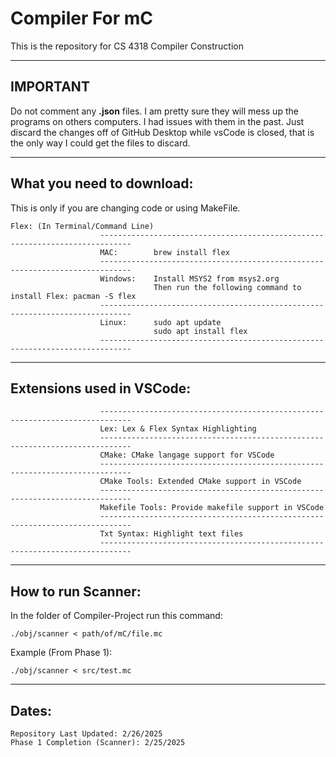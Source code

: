 # Compiler For mC

This is the repository for CS 4318 Compiler Construction
_______________________________________________________________________________________________________________

## **IMPORTANT**

Do not comment any **.json** files. I am pretty sure they will mess up the programs on others computers. I had issues with them in the past. Just discard the changes off of GitHub Desktop while vsCode is closed, that is the only way I could get the files to discard.
_______________________________________________________________________________________________________________

## What you need to download:
This is only if you are changing code or using MakeFile.

    Flex: (In Terminal/Command Line)
                        -----------------------------------------------------------------------------
                        MAC:        brew install flex
                        -----------------------------------------------------------------------------
                        Windows:    Install MSYS2 from msys2.org
                                    Then run the following command to install Flex: pacman -S flex
                        -----------------------------------------------------------------------------
                        Linux:      sudo apt update
                                    sudo apt install flex
                        -----------------------------------------------------------------------------

_____________________________________________________________________________________________        
        

## Extensions used in VSCode:
                        -----------------------------------------------------------------------------
                        Lex: Lex & Flex Syntax Highlighting
                        -----------------------------------------------------------------------------
                        CMake: CMake langage support for VSCode
                        -----------------------------------------------------------------------------
                        CMake Tools: Extended CMake support in VSCode
                        -----------------------------------------------------------------------------
                        Makefile Tools: Provide makefile support in VSCode
                        -----------------------------------------------------------------------------
                        Txt Syntax: Highlight text files
                        -----------------------------------------------------------------------------

_____________________________________________________________________________________________ 

## How to run Scanner:
In the folder of Compiler-Project run this command:

    ./obj/scanner < path/of/mC/file.mc
    
Example (From Phase 1):

    ./obj/scanner < src/test.mc

_____________________________________________________________________________________________ 

## Dates:
    Repository Last Updated: 2/26/2025
    Phase 1 Completion (Scanner): 2/25/2025
